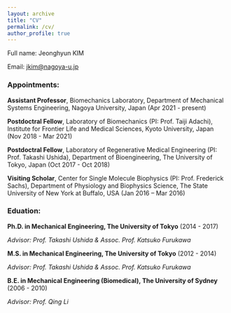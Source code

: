 ```yaml
---
layout: archive
title: "CV"
permalink: /cv/
author_profile: true
---
```


Full name: Jeonghyun KIM

Email: jkim@nagoya-u.jp


### Appointments:

**Assistant Professor**, Biomechanics Laboratory, Department of Mechanical Systems Engineering, Nagoya University, Japan (Apr 2021 - present)

**Postdoctral Fellow**, Laboratory of Biomechanics (PI: Prof. Taiji Adachi), Institute for Frontier Life and Medical Sciences, Kyoto University, Japan (Nov 2018 - Mar 2021)

**Postdoctral Fellow**, Laboratory of Regenerative Medical Engineering (PI: Prof. Takashi Ushida), Department of Bioengineering, The University of Tokyo, Japan (Oct 2017 - Oct 2018)

**Visiting Scholar**, Center for Single Molecule Biophysics (PI: Prof. Frederick Sachs), Department of Physiology and Biophysics Science, The State University of New York at Buffalo, USA (Jan 2016 – Mar 2016)


### Eduation:

**Ph.D. in Mechanical Engineering, The University of Tokyo** (2014 - 2017)

*Advisor: Prof. Takashi Ushida & Assoc. Prof. Katsuko Furukawa*

**M.S. in Mechanical Engineering, The University of Tokyo** (2012 - 2014)

*Advisor: Prof. Takashi Ushida & Assoc. Prof. Katsuko Furukawa*

**B.E. in Mechanical Engineering (Biomedical), The University of Sydney** (2006 - 2010)

*Advisor: Prof. Qing Li*
